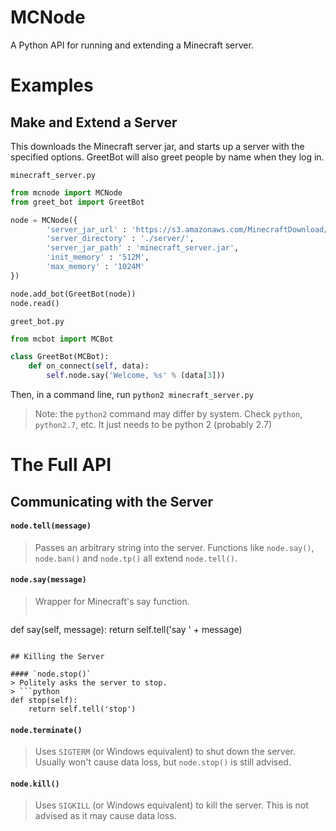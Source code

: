 # MCNode

A Python API for running and extending a Minecraft server.

# Examples

## Make and Extend a Server
This downloads the Minecraft server jar, and starts up a server with the specified options.
GreetBot will also greet people by name when they log in.

`minecraft_server.py`
```python
from mcnode import MCNode
from greet_bot import GreetBot

node = MCNode({ 
    	'server_jar_url' : 'https://s3.amazonaws.com/MinecraftDownload/launcher/minecraft_server.jar',
		'server_directory' : './server/',
		'server_jar_path' : 'minecraft_server.jar',
		'init_memory' : '512M',
		'max_memory' : '1024M'
})

node.add_bot(GreetBot(node))
node.read()
```

`greet_bot.py`
```python
from mcbot import MCBot

class GreetBot(MCBot):
	def on_connect(self, data):
		self.node.say('Welcome, %s' % (data[3]))
```

Then, in a command line, run `python2 minecraft_server.py`
> Note: the `python2` command may differ by system. Check `python`, `python2.7`, etc. It just needs to be python 2 (probably 2.7)

# The Full API

## Communicating with the Server

#### `node.tell(message)`
> Passes an arbitrary string into the server.
> Functions like `node.say()`, `node.ban()` and `node.tp()` all extend `node.tell()`.

#### `node.say(message)`
> Wrapper for Minecraft's say function.
> ```python
def say(self, message):
	return self.tell('say ' + message)
```

## Killing the Server

#### `node.stop()` 
> Politely asks the server to stop.
> ```python
def stop(self):
    return self.tell('stop')
```

#### `node.terminate()`
> Uses `SIGTERM` (or Windows equivalent) to shut down the server. Usually won't cause data loss, but `node.stop()` is still advised.

#### `node.kill()`
> Uses `SIGKILL` (or Windows equivalent) to kill the server. This is not advised as it may cause data loss.
